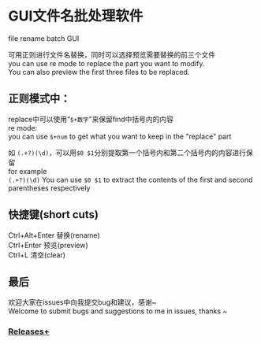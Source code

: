 # GUI文件名批处理软件  
file rename batch GUI   
   
可用正则进行文件名替换，同时可以选择预览需要替换的前三个文件   
you can use re mode to replace the part you want to modify.   
You can also preview the first three files to be replaced.
  
## 正则模式中：   
replace中可以使用“`$+数字`”来保留find中括号内的内容     
re mode:   
you can use `$+num` to get what you want to keep in the "replace" part  
   
如 `(.+?)(\d)`，可以用`$0 $1`分别提取第一个括号内和第二个括号内的内容进行保留  
for example  
`(.+?)(\d)` You can use `$0 $1` to extract the contents of the first and second parentheses respectively   
  
## 快捷键(short cuts)  
Ctrl+Alt+Enter 替换(rename)  
Ctrl+Enter 预览(preview)   
Ctrl+L 清空(clear)
   
## 最后  
欢迎大家在issues中向我提交bug和建议，感谢~  
Welcome to submit bugs and suggestions to me in issues, thanks ~   
   
   
### [Releases+](https://github.com/Dr-WongDJ/file-rename-GUI/releases)
